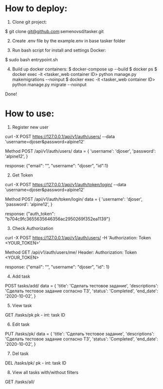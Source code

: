 # How to deploy:

1. Clone git project:

$ git clone git@github.com:semenovsd/tasker.git

2. Create .env file by the example.env in base tasker folder

3. Run bash script for install and settings Docker:

$ sudo bash entrypoint.sh

4. Build up docker containers:
$ docker-compose up --build
$ docker ps
$ docker exec -it <tasker_web container ID> python manage.py makemigrations --noinput
$ docker exec -it <tasker_web container ID> python manage.py migrate --noinput

Done!

# How to use:

1. Register new user

curl -X POST https://127.0.0.1/api/v1/auth/users/ --data 'username=djoser&password=alpine12'

Method POST /api/v1/auth/users/
data = {
    'username': 'djoser',
    'password': 'alpine12',
}

response: {"email": "", "username": "djoser", "id":1}

2. Get Token

curl -X POST https://127.0.0.1/api/v1/auth/token/login/ --data 'username=djoser&password=alpine12'

Method POST /api/v1/auth/token/login/
data = {
    'username': 'djoser',
    'password': 'alpine12',
}

response: {"auth_token": "b704c9fc3655635646356ac2950269f352ea1139"}

3. Check Authorization

curl -X POST https://127.0.0.1/api/v1/auth/users/ -H 'Authorization: Token <YOUR_TOKEN>'

Method GET /api/v1/auth/users/me/
Header: Authorization: Token <YOUR_TOKEN>

response: {"email": "", "username": "djoser", "id": 1}

4. Add task

POST tasks/add/
data = {
    'title': 'Сделать тестовое задание',
    'descriptions': 'Сделать тестовое задание согласно ТЗ',
    'status': 'Completed',
    'end_date': '2020-10-02',
}

5. View task

GET /tasks/pk
pk - int: task ID

6. Edit task

PUT /tasks/pk/
data = {
    'title': 'Сделать тестовое задание',
    'descriptions': 'Сделать тестовое задание согласно ТЗ',
    'status': 'Completed',
    'end_date': '2020-10-02',
}

7. Del task

DEL /tasks/pk/
pk - int: task ID

8. View all tasks with/without filters

GET /tasks/all/
